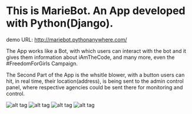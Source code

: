 # This is MarieBot. An App developed with Python(Django). 

demo URL: http://mariebot.pythonanywhere.com/

The App works like a Bot, with which users can interact 
with the bot and it gives them information about iAmTheCode,
and many more, even the #FreedomForGirls Campaign.

The Second Part of the App is the whsitle blower, with a button users can hit, in real time, their location(address),
is being sent to the admin control panel, where respective agencies could be sent there for monitoring and control.

![alt tag](http://techtv.pythonanywhere.com/static/img/Screenshot%20from%202017-11-19%2015:31:36.png "MarieBot")
![alt tag](http://techtv.pythonanywhere.com/static/img/Screenshot%20from%202017-11-19%2020:49:57.png "MarieBot")
![alt tag](http://techtv.pythonanywhere.com/static/img/Screenshot%20from%202017-11-19%2020:52:51.png "MarieBot")
![alt tag](http://techtv.pythonanywhere.com/static/img/Screenshot%20from%202017-11-19%2020:53:09.png "MarieBot")
